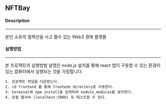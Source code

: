 ## NFTBay

#### Description
---
본인 소유의 컬렉션을 사고 팔수 있는 Web3 경매 플랫폼

#### 실행방법
---

본 프로젝트의 실행방법 설명은 node.js 설치를 통해 react 앱이 구동할 수 있는 환경이 있는 컴퓨터에서 실행되는 것을 가정합니다.

```
1. 프로젝트 파일을 다운받는다.
2. cd frontend 를 통해 frontedn directory로 이동한다.
3. terminal에 npm install을 입력하여 nodule_modules를 설치한다.
4. 로컬 웹서버 (localhost:3000) 로 테스트할 수 있다. 
```

